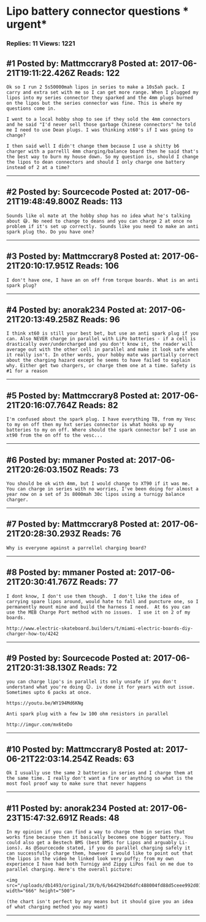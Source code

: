 # Lipo battery connector questions * urgent*

### Replies: 11 Views: 1221

## \#1 Posted by: Mattmccrary8 Posted at: 2017-06-21T19:11:22.426Z Reads: 122

```
Ok so I run 2 5s50000mah lipos in series to make a 10s5ah pack. I carry and extra set with me so I can get more range. When I plugged my lipos into my series connector they sparked and the 4mm plugs burned on the lipos but the series connector was fine. This is where my questions come in. 

I went to a local hobby shop to see if they sold the 4mm connectors and he said "I'd never sell those garbage Chinese connectors" he told me I need to use Dean plugs. I was thinking xt60's if I was going to change? 

I then said well I didn't change them because I use a shitty b6 charger with a parrelll 4mm charging/balance board then he said that's the best way to burn my house down. So my question is, should I change the lipos to dean connectors and should I only charge one battery instead of 2 at a time?
```

---
## \#2 Posted by: Sourcecode Posted at: 2017-06-21T19:48:49.800Z Reads: 113

```
Sounds like ol mate at the hobby shop has no idea what he's talking about 😅. No need to change to deans and you can charge 2 at once no problem if it's set up correctly. Sounds like you need to make an anti spark plug tho. Do you have one?
```

---
## \#3 Posted by: Mattmccrary8 Posted at: 2017-06-21T20:10:17.951Z Reads: 106

```
I don't have one, I have an on off from torque boards. What is an anti spark plug?
```

---
## \#4 Posted by: anorak234 Posted at: 2017-06-21T20:13:49.258Z Reads: 96

```
I think xt60 is still your best bet, but use an anti spark plug if you can. Also NEVER charge in parallel with LiPo batteries - if a cell is drastically over/undercharged and you don't know it, the reader will average out with the other cell in parallel and make it look safe when it really isn't. In other words, your hobby mate was partially correct about the charging hazard except he seems to have failed to explain why. Either get two chargers, or charge them one at a time. Safety is #1 for a reason
```

---
## \#5 Posted by: Mattmccrary8 Posted at: 2017-06-21T20:16:07.764Z Reads: 82

```
I'm confused about the spark plug. I have everything TB, from my Vesc to my on off then my hxt series connector is what hooks up my batteries to my on off. Where should the spark connector be? I use an xt90 from the on off to the vesc...
```

---
## \#6 Posted by: mmaner Posted at: 2017-06-21T20:26:03.150Z Reads: 73

```
You should be ok with 4mm, but I would change to XT90 if it was me.  You can charge in series with no worries, I've been doing for almost a year now on a set of 3s 8000mah 30c lipos using a turnigy balance charger.
```

---
## \#7 Posted by: Mattmccrary8 Posted at: 2017-06-21T20:28:30.293Z Reads: 76

```
Why is everyone against a parrellel charging board?
```

---
## \#8 Posted by: mmaner Posted at: 2017-06-21T20:30:41.767Z Reads: 77

```
I dont know, I don't use them though.  I don't like the idea of carrying spare lipos around, would hate to fall and puncture one, so I permanently mount mine and build the harness I need.  At 6s you can use the MEB Charge Port method with no issues.  I use it on 2 of my boards.

http://www.electric-skateboard.builders/t/miami-electric-boards-diy-charger-how-to/4242
```

---
## \#9 Posted by: Sourcecode Posted at: 2017-06-21T20:31:38.130Z Reads: 72

```
you can charge lipo's in parallel its only unsafe if you don't understand what you're doing 😊. iv done it for years with out issue. Sometimes upto 6 packs at once.

https://youtu.be/WY194Md6KNg

Anti spark plug with a few 1w 100 ohm resistors in parallel 

http://imgur.com/mx6teDo
```

---
## \#10 Posted by: Mattmccrary8 Posted at: 2017-06-21T22:03:14.254Z Reads: 63

```
Ok I usually use the same 2 batteries in series and I charge them at the same time. I really don't want a fire or anything so what is the most fool proof way to make sure that never happens
```

---
## \#11 Posted by: anorak234 Posted at: 2017-06-23T15:47:32.691Z Reads: 48

```
In my opinion if you can find a way to charge them in series that works fine because then it basically becomes one bigger battery. You could also get a Bestech BMS (best BMSs for Lipos and arguably Li-ions). As @Sourcecode stated, if you do parallel charging safely it can successfully charge them, however I would like to point out that the lipos in the video he linked look very puffy; from my own experience I have had both Turnigy and Zippy LiPos fail on me due to parallel charging. Here's the overall picture:

<img src="/uploads/db1493/original/3X/b/6/b642942b6dfc488004fd88d5ceee992d01983eb2.jpg" width="666" height="500">

(the chart isn't perfect by any means but it should give you an idea of what charging method you may want)
```

---
